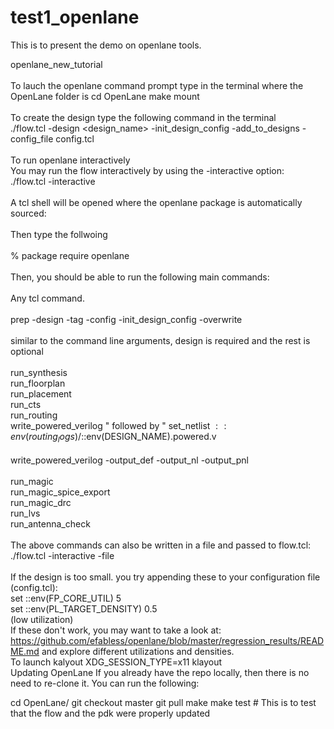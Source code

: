# test1_openlane
This is to present the demo on openlane tools.

openlane_new_tutorial
<br/>
<br/>To lauch the openlane command prompt type in the terminal where the OpenLane folder is
cd OpenLane
make mount
<br/>
<br/>To create the design type the following command in the terminal
<br/>./flow.tcl -design <design_name> -init_design_config -add_to_designs -config_file config.tcl
<br/>
<br/>To run openlane interactively
<br/>You may run the flow interactively by using the -interactive option:
<br/>./flow.tcl -interactive
<br/>
<br/>A tcl shell will be opened where the openlane package is automatically sourced:
<br/>
<br/>Then type the follwoing
<br/>
<br/>% package require openlane
<br/>
<br/>Then, you should be able to run the following main commands:
<br/>
<br/>Any tcl command.
<br/>
<br/>prep -design <design> -tag <tag> -config <config> -init_design_config -overwrite
<br/>
<br/>similar to the command line arguments, design is required and the rest is optional
<br/>
<br/>run_synthesis
<br/>run_floorplan
<br/>run_placement
<br/>run_cts
<br/>run_routing
<br/>write_powered_verilog  " followed by "  set_netlist $::env(routing_logs)/$::env(DESIGN_NAME).powered.v 
<br/>
<br/>write_powered_verilog -output_def -output_nl -output_pnl
<br/>
<br/>run_magic
<br/>run_magic_spice_export
<br/>run_magic_drc
<br/>run_lvs
<br/>run_antenna_check
<br/>
<br/>The above commands can also be written in a file and passed to flow.tcl:
./flow.tcl -interactive -file <file>
<br/>
<br/>If the design is too small. you try appending these to your configuration file (config.tcl):
<br/>set ::env(FP_CORE_UTIL) 5
<br/>set ::env(PL_TARGET_DENSITY) 0.5
<br/>(low utilization)
<br/>
If these don't work, you may want to take a look at:
https://github.com/efabless/openlane/blob/master/regression_results/README.md
and explore different utilizations and densities.
<br/>
To launch kalyout
XDG_SESSION_TYPE=x11 klayout
<br/>
Updating OpenLane
If you already have the repo locally, then there is no need to re-clone it. You can run the following:

cd OpenLane/
git checkout master
git pull
make
make test # This is to test that the flow and the pdk were properly updated
